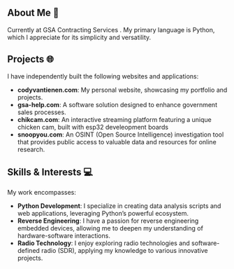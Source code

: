 ## About Me 🚀
Currently at GSA Contracting Services . My primary language is Python, which I appreciate for its simplicity and versatility.

## Projects 🌐
 I have independently built the following websites and applications:

- **codyvantienen.com**: My personal website, showcasing my portfolio and projects.
- **gsa-help.com**: A software solution designed to enhance government sales processes.
- **chikcam.com**: An interactive streaming platform featuring a unique chicken cam, built with esp32 develeopment boards 
- **snoopyou.com**: An OSINT (Open Source Intelligence) investigation tool that provides public access to valuable data and resources for online research.

## Skills & Interests 💻
My work encompasses:

- **Python Development**: I specialize in creating data analysis scripts and web applications, leveraging Python’s powerful ecosystem.
- **Reverse Engineering**: I have a passion for reverse engineering embedded devices, allowing me to deepen my understanding of hardware-software interactions.
- **Radio Technology**: I enjoy exploring radio technologies and software-defined radio (SDR), applying my knowledge to various innovative projects.



